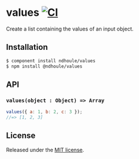 # values [![CI][ci-badge]][ci-link]

Create a list containing the values of an input object.

## Installation

```sh
$ component install ndhoule/values
$ npm install @ndhoule/values
```

## API

### `values(object : Object) => Array`

```javascript
values({ a: 1, b: 2, c: 3 });
//=> [1, 2, 3]
```

## License

Released under the [MIT license](LICENSE.md).

[ci-link]: https://travis-ci.org/ndhoule/values
[ci-badge]: https://travis-ci.org/ndhoule/values.svg?branch=master
